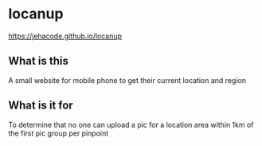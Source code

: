# locanup
  https://jehacode.github.io/locanup
## What is this
  A small website for mobile phone to get their current location and region
## What is it for
  To determine that no one can upload a pic for a location area within 1km of the first pic group per pinpoint
